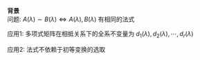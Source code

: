 **背景**  
问题:  $A(\lambda)\sim B(\lambda)\Leftrightarrow A(\lambda),B(\lambda)$ 有相同的法式  
  
应用1: 多项式矩阵在相抵关系下的全系不变量为 $d_1(\lambda),d_2(\lambda),\cdots,d_r(\lambda)$   
  
应用2: 法式不依赖于初等变换的选取  
